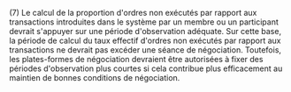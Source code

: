 (7) Le calcul de la proportion d'ordres non exécutés par rapport aux transactions introduites dans le système par un membre ou un participant devrait s'appuyer sur une période d'observation adéquate. Sur cette base, la période de calcul du taux effectif d'ordres non exécutés par rapport aux transactions ne devrait pas excéder une séance de négociation. Toutefois, les plates-formes de négociation devraient être autorisées à fixer des périodes d'observation plus courtes si cela contribue plus efficacement au maintien de bonnes conditions de négociation.